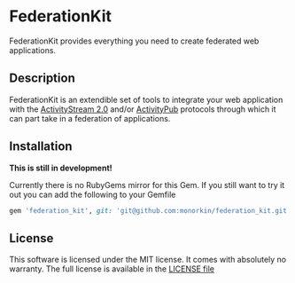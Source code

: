 # FederationKit

FederationKit provides everything you need to create federated web applications.


## Description

FederationKit is an extendible set of tools to integrate your web application
with the
[ActivityStream 2.0](https://www.w3.org/TR/activitystreams-core/)
and/or [ActivityPub](https://www.w3.org/TR/activitypub/) protocols through
which it can part take in a federation of applications.

## Installation

**This is still in development!**

Currently there is no RubyGems mirror for this Gem. If you still want to try it
out you can add the following to your Gemfile

```ruby
gem 'federation_kit', git: 'git@github.com:monorkin/federation_kit.git'
```

## License

This software is licensed under the MIT license.
It comes with absolutely no warranty. The full license is available in the
[LICENSE file](/LICENSE.txt)
